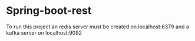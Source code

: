 # Spring-boot-rest
To run this project an redis server must be created on localhost:6379
and a kafka server on localhost:9092
